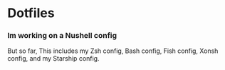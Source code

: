 # Dotfiles
### Im working on a Nushell config
But so far, This includes my Zsh config, Bash config, Fish config, Xonsh config, and my Starship config.
